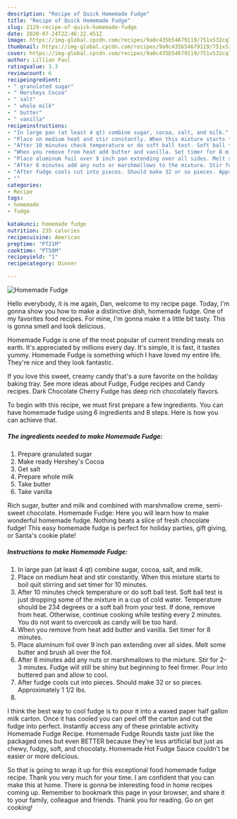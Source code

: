 ```yaml
---
description: "Recipe of Quick Homemade Fudge"
title: "Recipe of Quick Homemade Fudge"
slug: 2129-recipe-of-quick-homemade-fudge
date: 2020-07-24T22:46:22.451Z
image: https://img-global.cpcdn.com/recipes/9a0c435b54679119/751x532cq70/homemade-fudge-recipe-main-photo.jpg
thumbnail: https://img-global.cpcdn.com/recipes/9a0c435b54679119/751x532cq70/homemade-fudge-recipe-main-photo.jpg
cover: https://img-global.cpcdn.com/recipes/9a0c435b54679119/751x532cq70/homemade-fudge-recipe-main-photo.jpg
author: Lillian Paul
ratingvalue: 3.3
reviewcount: 6
recipeingredient:
- " granulated sugar"
- " Hersheys Cocoa"
- " salt"
- " whole milk"
- " butter"
- " vanilla"
recipeinstructions:
- "In large pan (at least 4 qt) combine sugar, cocoa, salt, and milk."
- "Place on medium heat and stir constantly. When this mixture starts to boil quit stirring and set timer for 10 minutes."
- "After 10 minutes check temperature or do soft ball test. Soft ball test is just dropping some of the mixture in a cup of cold water. Temperature should be 234 degrees or a soft ball from your test. If done, remove from heat. Otherwise, continue cooking while testing every 2 minutes. You do not want to overcook as candy will be too hard."
- "When you remove from heat add butter and vanilla. Set timer for 8 minutes."
- "Place aluminum foil over 9 inch pan extending over all sides. Melt some butter and brush all over the foil."
- "After 8 minutes add any nuts or marshmallows to the mixture. Stir for 2-3 minutes. Fudge will still be shiny but beginning to feel firmer. Pour into buttered pan and allow to cool."
- "After fudge cools cut into pieces. Should make 32 or so pieces. Approximately 1 1/2 lbs."
- ""
categories:
- Recipe
tags:
- homemade
- fudge

katakunci: homemade fudge 
nutrition: 235 calories
recipecuisine: American
preptime: "PT21M"
cooktime: "PT58M"
recipeyield: "1"
recipecategory: Dinner

---
```



![Homemade Fudge](https://img-global.cpcdn.com/recipes/9a0c435b54679119/751x532cq70/homemade-fudge-recipe-main-photo.jpg)

Hello everybody, it is me again, Dan, welcome to my recipe page. Today, I'm gonna show you how to make a distinctive dish, homemade fudge. One of my favorites food recipes. For mine, I'm gonna make it a little bit tasty. This is gonna smell and look delicious.

Homemade Fudge is one of the most popular of current trending meals on earth. It's appreciated by millions every day. It's simple, it is fast, it tastes yummy. Homemade Fudge is something which I have loved my entire life. They're nice and they look fantastic.

If you love this sweet, creamy candy that&#39;s a sure favorite on the holiday baking tray. See more ideas about Fudge, Fudge recipes and Candy recipes. Dark Chocolate Cherry Fudge has deep rich chocolately flavors.


To begin with this recipe, we must first prepare a few ingredients. You can have homemade fudge using 6 ingredients and 8 steps. Here is how you can achieve that.

<!--inarticleads1-->

##### The ingredients needed to make Homemade Fudge:

1. Prepare  granulated sugar
1. Make ready  Hershey&#39;s Cocoa
1. Get  salt
1. Prepare  whole milk
1. Take  butter
1. Take  vanilla


Rich sugar, butter and milk and combined with marshmallow creme, semi-sweet chocolate. Homemade Fudge: Here you will learn how to make wonderful homemade fudge. Nothing beats a slice of fresh chocolate fudge! This easy homemade fudge is perfect for holiday parties, gift giving, or Santa&#39;s cookie plate! 

<!--inarticleads2-->

##### Instructions to make Homemade Fudge:

1. In large pan (at least 4 qt) combine sugar, cocoa, salt, and milk.
1. Place on medium heat and stir constantly. When this mixture starts to boil quit stirring and set timer for 10 minutes.
1. After 10 minutes check temperature or do soft ball test. Soft ball test is just dropping some of the mixture in a cup of cold water. Temperature should be 234 degrees or a soft ball from your test. If done, remove from heat. Otherwise, continue cooking while testing every 2 minutes. You do not want to overcook as candy will be too hard.
1. When you remove from heat add butter and vanilla. Set timer for 8 minutes.
1. Place aluminum foil over 9 inch pan extending over all sides. Melt some butter and brush all over the foil.
1. After 8 minutes add any nuts or marshmallows to the mixture. Stir for 2-3 minutes. Fudge will still be shiny but beginning to feel firmer. Pour into buttered pan and allow to cool.
1. After fudge cools cut into pieces. Should make 32 or so pieces. Approximately 1 1/2 lbs.
1. 


I think the best way to cool fudge is to pour it into a waxed paper half gallon milk carton. Once it has cooled you can peel off the carton and cut the fudge into perfect. Instantly access any of these printable activity Homemade Fudge Recipe. Homemade Fudge Rounds taste just like the packaged ones but even BETTER because they&#39;re less artificial but just as chewy, fudgy, soft, and chocolaty. Homemade Hot Fudge Sauce couldn&#39;t be easier or more delicious. 

So that is going to wrap it up for this exceptional food homemade fudge recipe. Thank you very much for your time. I am confident that you can make this at home. There is gonna be interesting food in home recipes coming up. Remember to bookmark this page in your browser, and share it to your family, colleague and friends. Thank you for reading. Go on get cooking!
